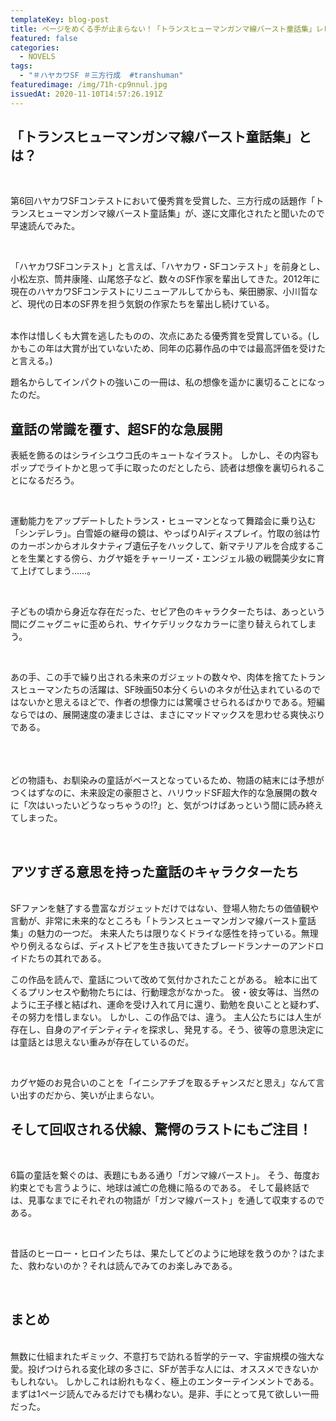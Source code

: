 ```yaml
---
templateKey: blog-post
title: ページをめくる手が止まらない！「トランスヒューマンガンマ線バースト童話集」レビュー
featured: false
categories:
  - NOVELS
tags:
  - "＃ハヤカワSF ＃三方行成  #transhuman"
featuredimage: /img/71h-cp9nnul.jpg
issuedAt: 2020-11-10T14:57:26.191Z
---
```

## 「トランスヒューマンガンマ線バースト童話集」とは？




<br>

第6回ハヤカワSFコンテストにおいて優秀賞を受賞した、三方行成の話題作「トランスヒューマンガンマ線バースト童話集」が、遂に文庫化されたと聞いたので早速読んでみた。

<br>

「ハヤカワSFコンテスト」と言えば、「ハヤカワ・SFコンテスト」を前身とし、小松左京、筒井康隆、山尾悠子など、数々のSF作家を輩出してきた。2012年に現在のハヤカワSFコンテストにリニューアルしてからも、柴田勝家、小川晢など、現代の日本のSF界を担う気鋭の作家たちを輩出し続けている。

<br>
本作は惜しくも大賞を逃したものの、次点にあたる優秀賞を受賞している。(しかもこの年は大賞が出ていないため、同年の応募作品の中では最高評価を受けたと言える。)

<br>

題名からしてインパクトの強いこの一冊は、私の想像を遥かに裏切ることになったのだ。



## 童話の常識を覆す、超SF的な急展開


表紙を飾るのはシライシユウコ氏のキュートなイラスト。
しかし、その内容もポップでライトかと思って手に取ったのだとしたら、読者は想像を裏切られることになるだろう。

<br>

運動能力をアップデートしたトランス・ヒューマンとなって舞踏会に乗り込む「シンデレラ」。白雪姫の継母の鏡は、やっぱりAIディスプレイ。竹取の翁は竹のカーボンからオルタナティブ遺伝子をハックして、新マテリアルを合成することを生業とする傍ら、カグヤ姫をチャーリーズ・エンジェル級の戦闘美少女に育て上げてしまう……。

<br>

子どもの頃から身近な存在だった、セピア色のキャラクターたちは、あっという間にグニャグニャに歪められ、サイケデリックなカラーに塗り替えられてしまう。

<br>

あの手、この手で繰り出される未来のガジェットの数々や、肉体を捨てたトランスヒューマンたちの活躍は、SF映画50本分くらいのネタが仕込まれているのではないかと思えるほどで、作者の想像力には驚嘆させられるばかりである。短編ならではの、展開速度の凄まじさは、まさにマッドマックスを思わせる爽快ぶりである。

<br>　

どの物語も、お馴染みの童話がベースとなっているため、物語の結末には予想がつくはずなのに、未来設定の豪胆さと、ハリウッドSF超大作的な急展開の数々に「次はいったいどうなっちゃうの!?」と、気がつけばあっという間に読み終えてしまった。

<br>

## アツすぎる意思を持った童話のキャラクターたち

<br>
SFファンを魅了する豊富なガジェットだけではない、登場人物たちの価値観や言動が、非常に未来的なところも「トランスヒューマンガンマ線バースト童話集」の魅力の一つだ。
未来人たちは限りなくドライな感性を持っている。無理やり例えるならば、ディストピアを生き抜いてきたブレードランナーのアンドロイドたちの其れである。

<br>

この作品を読んで、童話について改めて気付かされたことがある。
絵本に出てくるプリンセスや動物たちには、行動理念がなかった。
彼・彼女等は、当然のように王子様と結ばれ、運命を受け入れて月に還り、勤勉を良いことと疑わず、その努力を惜しまない。
しかし、この作品では、違う。
主人公たちには人生が存在し、自身のアイデンティティを探求し、発見する。そう、彼等の意思決定には童話とは思えない重みが存在しているのだ。

<br>

カグヤ姫のお見合いのことを「イニシアチブを取るチャンスだと思え」なんて言い出すのだから、笑いが止まらない。



## そして回収される伏線、驚愕のラストにもご注目！

<br>

6篇の童話を繋ぐのは、表題にもある通り「ガンマ線バースト」。
そう、毎度お約束とでも言うように、地球は滅亡の危機に陥るのである。
そして最終話では、見事なまでにそれぞれの物語が「ガンマ線バースト」を通して収束するのである。

<br>

昔話のヒーロー・ヒロインたちは、果たしてどのように地球を救うのか？はたまた、救わないのか？それは読んでみてのお楽しみである。

<br>

## まとめ

<br>
無数に仕組まれたギミック、不意打ちで訪れる哲学的テーマ、宇宙規模の強大な愛。投げつけられる変化球の多さに、SFが苦手な人には、オススメできないかもしれない。
しかしこれは紛れもなく、極上のエンターテインメントである。
まずは1ページ読んでみるだけでも構わない。是非、手にとって見て欲しい一冊だった。